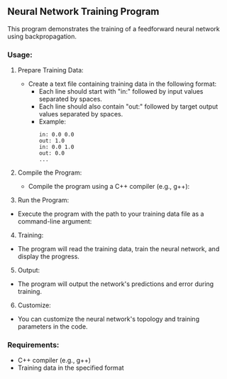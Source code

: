 Neural Network Training Program
-------------------------------

This program demonstrates the training of a feedforward neural network using backpropagation.

### Usage:

1. Prepare Training Data:
   - Create a text file containing training data in the following format:
     - Each line should start with "in:" followed by input values separated by spaces.
     - Each line should also contain "out:" followed by target output values separated by spaces.
     - Example:
       ```
       in: 0.0 0.0
       out: 1.0
       in: 0.0 1.0
       out: 0.0
       ...
       ```

2. Compile the Program:
   - Compile the program using a C++ compiler (e.g., g++):

3. Run the Program:
- Execute the program with the path to your training data file as a command-line argument:


4. Training:
- The program will read the training data, train the neural network, and display the progress.

5. Output:
- The program will output the network's predictions and error during training.

6. Customize:
- You can customize the neural network's topology and training parameters in the code.

### Requirements:

- C++ compiler (e.g., g++)
- Training data in the specified format



